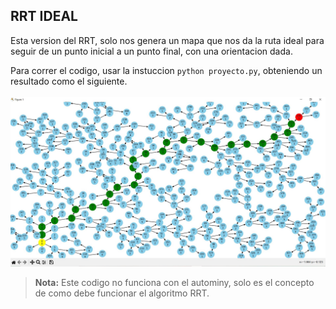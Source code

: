 ## RRT IDEAL
Esta version del RRT, solo nos genera un mapa que nos da la ruta ideal para seguir de un punto inicial a un punto final, con una orientacion dada. <br>

Para correr el codigo, usar la instuccion ```python proyecto.py```, obteniendo un resultado como el siguiente. <br><br>
![Planeacion de movimientos](../img/1.JPG)

> **Nota:** Este codigo no funciona con el autominy, solo es el concepto de como debe funcionar el algoritmo RRT.
